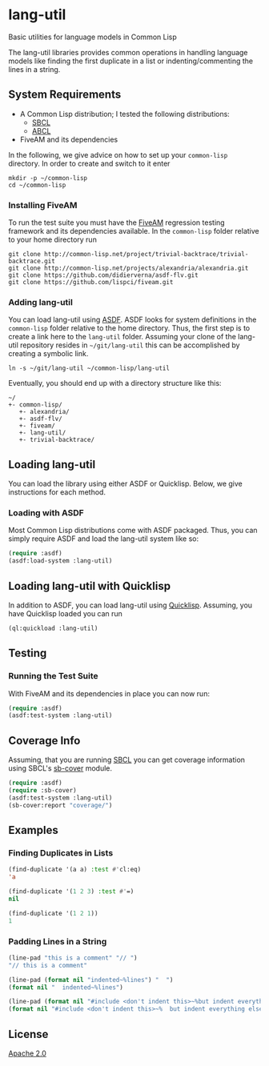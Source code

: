 # lang-util
Basic utilities for language models in Common Lisp

The lang-util libraries provides common operations in handling language models like finding the first duplicate in a list or indenting/commenting the lines in a string.

## System Requirements

- A Common Lisp distribution; I tested the following distributions:
  * [SBCL](https://www.sbcl.org/)
  * [ABCL](https://abcl.org/)
- FiveAM and its dependencies

In the following, we give advice on how to set up your `common-lisp` directory. In order to create and switch to it enter

	mkdir -p ~/common-lisp
	cd ~/common-lisp

### Installing FiveAM

To run the test suite you must have the [FiveAM](https://fiveam.common-lisp.dev/) regression testing framework and its dependencies available. In the `common-lisp` folder relative to your home directory run

    git clone http://common-lisp.net/project/trivial-backtrace/trivial-backtrace.git
	git clone http://common-lisp.net/projects/alexandria/alexandria.git
	git clone https://github.com/didierverna/asdf-flv.git
	git clone https://github.com/lispci/fiveam.git

### Adding lang-util

You can load lang-util using [ASDF](https://asdf.common-lisp.dev/). ASDF looks for system definitions in the `common-lisp` folder relative to the home directory. Thus, the first step is to create a link here to the `lang-util` folder. Assuming your clone of the lang-util repository resides in `~/git/lang-util` this can be accomplished by creating a symbolic link.

    ln -s ~/git/lang-util ~/common-lisp/lang-util

Eventually, you should end up with a directory structure like this:

    ~/
	+- common-lisp/
	   +- alexandria/
	   +- asdf-flv/
	   +- fiveam/
	   +- lang-util/
	   +- trivial-backtrace/

## Loading lang-util

You can load the library using either ASDF or Quicklisp. Below, we give instructions for each method.

### Loading with ASDF

Most Common Lisp distributions come with ASDF packaged. Thus, you can simply require ASDF and load the lang-util system like so:

```cl
(require :asdf)
(asdf:load-system :lang-util)
```

## Loading lang-util with Quicklisp

In addition to ASDF, you can load lang-util using [Quicklisp](https://www.quicklisp.org/beta/). Assuming, you have Quicklisp loaded you can run

```cl
(ql:quickload :lang-util)
```

## Testing

### Running the Test Suite

With FiveAM and its dependencies in place you can now run:

```cl
(require :asdf)
(asdf:test-system :lang-util)
```

## Coverage Info

Assuming, that you are running [SBCL](https://www.sbcl.org/) you can get coverage information using SBCL's  [sb-cover](http://www.sbcl.org/manual/#sb_002dcover) module.

```cl
(require :asdf)
(require :sb-cover)
(asdf:test-system :lang-util)
(sb-cover:report "coverage/")
```

## Examples

### Finding Duplicates in Lists

```cl
(find-duplicate '(a a) :test #'cl:eq)
'a
```

```cl
(find-duplicate '(1 2 3) :test #'=)
nil
```

```cl
(find-duplicate '(1 2 1))
1
```

### Padding Lines in a String

```cl
(line-pad "this is a comment" "// ")
"// this is a comment"
```

```cl
(line-pad (format nil "indented~%lines") "  ")
(format nil "  indented~%lines")
```

```cl
(line-pad (format nil "#include <don't indent this>~%but indent everything else") "  " :unless-starts-with #\#)
(format nil "#include <don't indent this>~%  but indent everything else")
```

## License

[Apache 2.0](https://www.apache.org/licenses/LICENSE-2.0.html)
